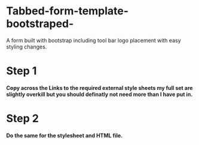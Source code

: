 # Tabbed-form-template-bootstraped-
A form built with bootstrap including tool bar logo placement with easy styling changes.

<h1>Step 1</h1>
<h4>Copy across the Links to the required external style sheets my full set are slightly overkill but you should definatly not need more than I have put in.</h4>
<h1>Step 2</h1>
<h4>Do the same for the stylesheet and HTML file.</h4>

